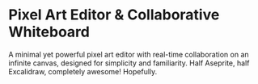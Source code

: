 # Pixel Art Editor & Collaborative Whiteboard

A minimal yet powerful pixel art editor with real-time collaboration on an infinite canvas, designed for simplicity and familiarity. Half Aseprite, half Excalidraw, completely awesome! Hopefully.